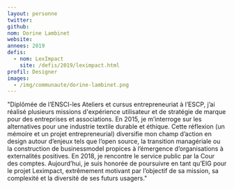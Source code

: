 ```yaml
---
layout: personne
twitter: 
github:
nom: Dorine Lambinet
website:
annees: 2019
defis: 
  - nom: LexImpact
    site: /defis/2019/leximpact.html
profil: Designer
images:
  - /img/communaute/dorine-lambinet.png 
---
```


"Diplômée de l’ENSCI-les Ateliers et cursus entrepreneuriat à l’ESCP, j’ai réalisé plusieurs missions d'expérience utilisateur et de stratégie de marque pour des entreprises et associations. En 2015, je m’interroge sur les alternatives pour une industrie textile durable et éthique. Cette réflexion (un mémoire et un projet entrepreneurial) diversifie mon champ d’action en design autour d’enjeux tels que l’open source, la transition managériale ou la construction de businessmodel propices à l’émergence d’organisations à externalités positives. En 2018, je rencontre le service public par la Cour des comptes. Aujourd’hui, je suis honorée de poursuivre en tant qu’EIG pour le projet Leximpact, extrêmement motivant par l’objectif de sa mission, sa complexité et la diversité de ses futurs usagers."
